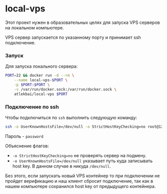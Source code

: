# local-vps

Этот проект нужен в образовательных целях для запуска VPS серверов на локальном компьютере.

VPS сервер запускается по указанному порту и принимает ssh подключение.

### Запуск

Для запуска локального сервера:

```bash
PORT=22 && docker run -d --rm \
    --name local-vps-$PORT \
    -p $PORT:$PORT \
    -v /var/run/docker.sock:/var/run/docker.sock \
    atlekbai/local-vps $PORT
```

### Подключение по ssh

Чтобы подключиться по `ssh` выполнить следующую команду:

```bash
ssh -o UserKnownHostsFile=/dev/null -o StrictHostKeyChecking=no root@127.0.0.1 -p 22
```

Пароль - `password`

Объяснение флагов:

- `-o StrictHostKeyChecking=no` не проверять сервер на подмену.
- `-o UserKnownHostsFile=/dev/null` указывает путь куда записывать host key. В данном случае в никуда `/dev/null`.

Без этого, если запускать новый VPS контейнер то при подключении не пройдет верификацию и наш клиент сбросит подключение, так как в нашем компьютере сохранился host key от предыдущего контейнера.
